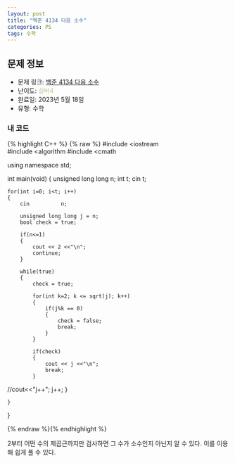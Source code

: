 ```yaml
---
layout: post
title: "백준 4134 다음 소수"
categories: PS
tags: 수학
---
```


## 문제 정보
- 문제 링크: [백준 4134 다음 소수](https://www.acmicpc.net/problem/4134)
- 난이도: <span style="color:#B5C78A">실버4</span>
- 완료일: 2023년 5월 18일
- 유형: 수학

### 내 코드

{% highlight C++ %} {% raw %}
#include <iostream	
#include <algorithm	
#include <cmath	

using namespace std;

int main(void)
{
	unsigned long long n;
	int t;
	cin 		 t;
	
	for(int i=0; i<t; i++)
	{
		cin 		 n;	
		
		unsigned long long j = n;
		bool check = true;
		
		if(n<=1)
		{
			cout << 2 <<"\n";
			continue;
		}
		
		while(true)
		{
			check = true;
			
			for(int k=2; k <= sqrt(j); k++)
			{
				if(j%k == 0)
				{
					check = false;
					break;
				}
			}
			
			if(check)
			{
				cout << j <<"\n";
				break;
			}
//cout<<"j++";
			j++;
		}
		
	}
	
	
}

{% endraw %}{% endhighlight %}

2부터 어떤 수의 제곱근까지만 검사하면 그 수가 소수인지 아닌지 알 수 있다. 이를 이용해 쉽게 풀 수 있다.
